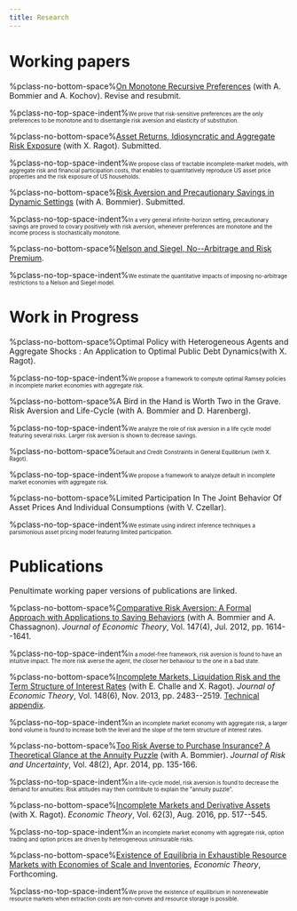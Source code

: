 ```yaml
---
title: Research
---
```


# Working papers

%pclass-no-bottom-space%[On Monotone Recursive Preferences](./docs/wp/BKL_MonotonePreferences.pdf) (with A. Bommier and A. Kochov). Revise and resubmit.

%pclass-no-top-space-indent%<small><small>We prove that risk-sensitive preferences are the only preferences to be monotone and to disentangle risk aversion and elasticity of substitution.</small></small>

%pclass-no-bottom-space%[Asset Returns, Idiosyncratic and Aggregate Risk Exposure](./docs/wp/LR_RiskExposure.pdf) (with X. Ragot). Submitted.

%pclass-no-top-space-indent%<small><small>We propose class of tractable incomplete-market models, with  aggregate risk and financial  participation costs, that enables to quantitatively reproduce US asset price properties and  the risk  exposure of US households.</small></small>


%pclass-no-bottom-space%[Risk Aversion and Precautionary Savings in Dynamic Settings](./docs/wp/BL_PrecautionarySavings.pdf) (with A. Bommier). Submitted.

%pclass-no-top-space-indent%<small><small>In a very general infinite-horizon setting, precautionary savings are proved to covary positively with risk aversion, whenever preferences are monotone and the income process is stochastically monotone.</small></small>


%pclass-no-bottom-space%[Nelson and Siegel, No--Arbitrage and Risk Premium](./docs/wp/L_NelsonSiegel.pdf).  

%pclass-no-top-space-indent%<small><small>We estimate the quantitative impacts of imposing no-arbitrage restrictions to a Nelson and Siegel model.</small></small>

# Work in Progress

%pclass-no-bottom-space%Optimal Policy with Heterogeneous Agents and Aggregate Shocks : An Application to Optimal Public Debt Dynamics(with X. Ragot).

%pclass-no-top-space-indent%<small><small>We propose a framework to compute optimal Ramsey policies in incomplete market economies with aggregate risk.</small></small>


%pclass-no-bottom-space%A Bird in the Hand is Worth Two in the Grave. Risk Aversion and Life-Cycle (with A. Bommier and D. Harenberg).

%pclass-no-top-space-indent%<small><small>We analyze the role of risk aversion in a life cycle model featuring several risks. Larger risk aversion is shown to decrease savings.</small></small>

%pclass-no-bottom-space%<small><small>Default and Credit Constraints in General Equilibrium (with X. Ragot).</small></small>

%pclass-no-top-space-indent%<small><small>We propose a framework to analyze default  in incomplete market economies with aggregate risk.</small></small>

%pclass-no-bottom-space%Limited Participation In The Joint Behavior Of Asset Prices And Individual Consumptions (with V. Czellar).

%pclass-no-top-space-indent%<small><small>We estimate using indirect inference techniques  a parsimonious asset pricing model featuring limited participation.</small></small>


# Publications

Penultimate working paper versions of publications are linked. 

%pclass-no-bottom-space%[Comparative Risk Aversion: A Formal Approach with Applications to Saving Behaviors](./docs/publications/BCL_RiskAversion.pdf) (with A. Bommier and A. Chassagnon).  *Journal of Economic Theory*, Vol. 147(4), Jul. 2012, pp. 1614--1641.

%pclass-no-top-space-indent%<small><small>In a model-free framework, risk aversion is found to have an intuitive impact. The more risk averse the agent, the closer her behaviour to the one in a bad state.</small></small>


%pclass-no-bottom-space%[Incomplete Markets, Liquidation Risk and the Term Structure of Interest Rates](./docs/publications/CLR_YieldCurve.pdf) (with E. Challe and X. Ragot). *Journal of Economic Theory*, Vol. 148(6), Nov. 2013, pp. 2483--2519. [Technical appendix](./docs/publications/CLR_YieldCurve_TechAppendix.pdf).

%pclass-no-top-space-indent%<small><small>In an incomplete market economy with aggregate risk, a larger bond volume is found to increase both the level and the slope of the term structure of interest rates.</small></small>

%pclass-no-bottom-space%[Too Risk Averse to Purchase Insurance? A Theoretical Glance at the Annuity Puzzle](./docs/publications/BL_Annuities.pdf) (with A. Bommier). *Journal of Risk and Uncertainty*, Vol. 48(2), Apr. 2014, pp. 135-166.

%pclass-no-top-space-indent%<small><small>In a life-cycle model, risk aversion is found to decrease the demand for annuities: Risk attitudes may then contribute to explain the "annuity puzzle".</small></small>

%pclass-no-bottom-space%[Incomplete Markets and Derivative Assets](./docs/publications/LR_Options.pdf) (with X. Ragot). *Economic Theory*, Vol. 62(3), Aug. 2016, pp. 517--545.

%pclass-no-top-space-indent%<small><small>In an incomplete market economy with aggregate risk, option trading and option prices are driven by heterogeneous uninsurable risks.</small></small>

%pclass-no-bottom-space%[Existence of Equilibria in Exhaustible Resource Markets with Economies of Scale and Inventories](./docs/publications/BBL_EquilibriumExistence.pdf), *Economic Theory*, Forthcoming.

%pclass-no-top-space-indent%<small><small>We prove the existence of equilibrium in nonrenewable resource
markets when extraction costs are non-convex and resource storage is possible.</small></small>
